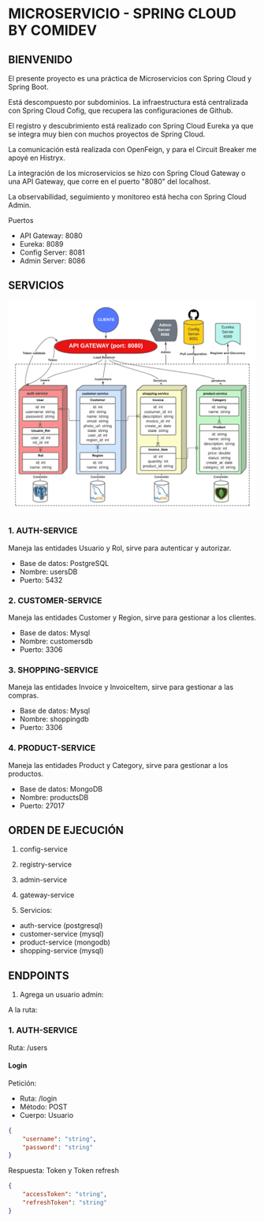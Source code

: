 # MICROSERVICIO - SPRING CLOUD BY COMIDEV

## BIENVENIDO

El presente proyecto es una práctica de Microservicios con Spring Cloud y Spring Boot.

Está descompuesto por subdominios. La infraestructura está centralizada con Spring Cloud Cofig, que recupera las configuraciones de Github.

El registro y descubrimiento está realizado con Spring Cloud Eureka ya que se integra muy bien con muchos proyectos de Spring Cloud.

La comunicación está realizada con OpenFeign, y para el Circuit Breaker me apoyé en Histryx.

La integración de los microservicios se hizo con Spring Cloud Gateway o una API Gateway, que corre en el puerto "8080" del localhost.

La observabilidad, seguimiento y monitoreo está hecha con Spring Cloud Admin.

Puertos

-   API Gateway: 8080
-   Eureka: 8089
-   Config Server: 8081
-   Admin Server: 8086

## SERVICIOS

![Image text](https://github.com/comidev/microservicio-spring-cloud/blob/master/spring-cloud-comidev.png)

### 1. AUTH-SERVICE

Maneja las entidades Usuario y Rol, sirve para autenticar y autorizar.

-   Base de datos: PostgreSQL
-   Nombre: usersDB
-   Puerto: 5432

### 2. CUSTOMER-SERVICE

Maneja las entidades Customer y Region, sirve para gestionar a los clientes.

-   Base de datos: Mysql
-   Nombre: customersdb
-   Puerto: 3306

### 3. SHOPPING-SERVICE

Maneja las entidades Invoice y InvoiceItem, sirve para gestionar a las compras.

-   Base de datos: Mysql
-   Nombre: shoppingdb
-   Puerto: 3306

### 4. PRODUCT-SERVICE

Maneja las entidades Product y Category, sirve para gestionar a los productos.

-   Base de datos: MongoDB
-   Nombre: productsDB
-   Puerto: 27017

## ORDEN DE EJECUCIÓN

1. config-service
2. registry-service
3. admin-service
4. gateway-service

5. Servicios:

-   auth-service (postgresql)
-   customer-service (mysql)
-   product-service (mongodb)
-   shopping-service (mysql)

## ENDPOINTS

1. Agrega un usuario admin:

A la ruta:

### 1. AUTH-SERVICE

Ruta: /users

#### Login

Petición:

-   Ruta: /login
-   Método: POST
-   Cuerpo: Usuario

```json
{
    "username": "string",
    "password": "string"
}
```

Respuesta: Token y Token refresh

```json
{
    "accessToken": "string",
    "refreshToken": "string"
}
```
